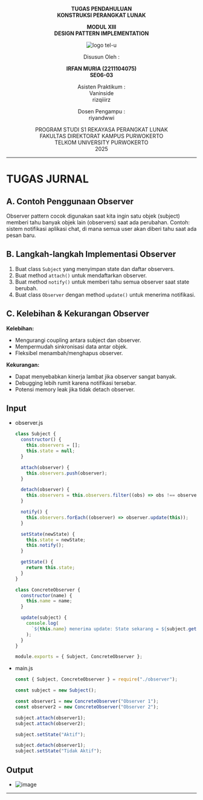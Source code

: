 <div align="center">

**TUGAS PENDAHULUAN**  
**KONSTRUKSI PERANGKAT LUNAK**

**MODUL XIII**  
**DESIGN PATTERN IMPLEMENTATION**

![logo tel-u](https://github.com/user-attachments/assets/3a44181d-9c92-47f6-8cf0-87755117fd99)

Disusun Oleh :

**IRFAN MURIA (2211104075)**  
**SE06-03**

Asisten Praktikum :  
Vaninside  
rizqiiirz

Dosen Pengampu :  
riyandwwi

PROGRAM STUDI S1 REKAYASA PERANGKAT LUNAK  
FAKULTAS DIREKTORAT KAMPUS PURWOKERTO  
TELKOM UNIVERSITY PURWOKERTO  
2025

</div>

---

# TUGAS JURNAL

## A. Contoh Penggunaan Observer

Observer pattern cocok digunakan saat kita ingin satu objek (subject) memberi tahu banyak objek lain (observers) saat ada perubahan. Contoh: sistem notifikasi aplikasi chat, di mana semua user akan diberi tahu saat ada pesan baru.

## B. Langkah-langkah Implementasi Observer

1. Buat class `Subject` yang menyimpan state dan daftar observers.
2. Buat method `attach()` untuk mendaftarkan observer.
3. Buat method `notify()` untuk memberi tahu semua observer saat state berubah.
4. Buat class `Observer` dengan method `update()` untuk menerima notifikasi.

## C. Kelebihan & Kekurangan Observer

**Kelebihan:**

- Mengurangi coupling antara subject dan observer.
- Mempermudah sinkronisasi data antar objek.
- Fleksibel menambah/menghapus observer.

**Kekurangan:**

- Dapat menyebabkan kinerja lambat jika observer sangat banyak.
- Debugging lebih rumit karena notifikasi tersebar.
- Potensi memory leak jika tidak detach observer.

## Input

- observer.js

  ```js
  class Subject {
    constructor() {
      this.observers = [];
      this.state = null;
    }

    attach(observer) {
      this.observers.push(observer);
    }

    detach(observer) {
      this.observers = this.observers.filter((obs) => obs !== observer);
    }

    notify() {
      this.observers.forEach((observer) => observer.update(this));
    }

    setState(newState) {
      this.state = newState;
      this.notify();
    }

    getState() {
      return this.state;
    }
  }

  class ConcreteObserver {
    constructor(name) {
      this.name = name;
    }

    update(subject) {
      console.log(
        `${this.name} menerima update: State sekarang = ${subject.getState()}`
      );
    }
  }

  module.exports = { Subject, ConcreteObserver };
  ```

- main.js

  ```js
  const { Subject, ConcreteObserver } = require("./observer");

  const subject = new Subject();

  const observer1 = new ConcreteObserver("Observer 1");
  const observer2 = new ConcreteObserver("Observer 2");

  subject.attach(observer1);
  subject.attach(observer2);

  subject.setState("Aktif");

  subject.detach(observer1);
  subject.setState("Tidak Aktif");
  ```

## Output

- ![image](https://github.com/user-attachments/assets/9850da5d-4b53-4ade-ace9-7f14b8b433c5)

---
